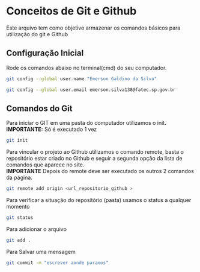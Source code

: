 # Conceitos de Git e Github
Este arquivo tem como objetivo armazenar os comandos básicos para utilização do git e Github
## Configuração Inicial
Rode os comandos abaixo no terminal(cmd) do seu computador.
```bash
git config --global user.name "Emerson Galdino da Silva"

git config --global user.email emerson.silva138@fatec.sp.gov.br
```
## Comandos do Git
Para iniciar o GIT em uma pasta do computador utilizamos o init.
**IMPORTANTE:** Só é executado 1 vez

```bash
git init
```

Para vincular o projeto ao Github utilizamos o comando remote, basta o repositório estar criado no Github e seguir a segunda opção da lista de comandos que aparece no site.<br>
**IMPORTANTE** Depois do remote deve ser executado os outros 2 comandos da página.
```bash
git remote add origin <url_repositorio_github >
```


Para verificar a situação do repositório (pasta) usamos o status a qualquer momento

 ```bash
 git status
 ```
Para adicionar o arquivo
 ```bash
 git add . 
 ```
Para Salvar uma mensagem
```bash
git commit -m "escrever aonde paramos" 
```